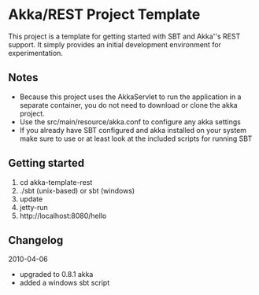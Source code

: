 # Akka/REST Project Template

This project is a template for getting started with SBT and Akka''s REST support.  It simply provides an initial development environment for experimentation.

## Notes
* Because this project uses the AkkaServlet to run the application in a separate container, you do not need to download or clone the akka project.  
* Use the src/main/resource/akka.conf to configure any akka settings
* If you already have SBT configured and akka installed on your system make sure to use or at least look at the included scripts for running SBT

## Getting started
1. cd akka-template-rest
2. ./sbt (unix-based) or sbt (windows)
3. update
4. jetty-run
5. http://localhost:8080/hello

## Changelog

2010-04-06

* upgraded to 0.8.1 akka
* added a windows sbt script
